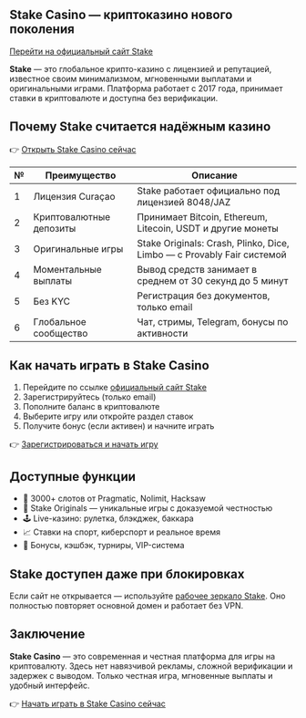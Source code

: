 ## Stake Casino — криптоказино нового поколения  
[Перейти на официальный сайт Stake](https://stake1037.com/?c=Weif50Mw)

**Stake** — это глобальное крипто-казино с лицензией и репутацией, известное своим минимализмом, мгновенными выплатами и оригинальными играми. Платформа работает с 2017 года, принимает ставки в криптовалюте и доступна без верификации.

## Почему Stake считается надёжным казино

👉 [Открыть Stake Casino сейчас](https://stake1037.com/?c=Weif50Mw)

| №  | Преимущество             | Описание                                                                                          |
|----|--------------------------|---------------------------------------------------------------------------------------------------|
| 1  | Лицензия Curaçao         | Stake работает официально под лицензией 8048/JAZ                                                  |
| 2  | Криптовалютные депозиты  | Принимает Bitcoin, Ethereum, Litecoin, USDT и другие монеты                                      |
| 3  | Оригинальные игры        | Stake Originals: Crash, Plinko, Dice, Limbo — с Provably Fair системой                           |
| 4  | Моментальные выплаты     | Вывод средств занимает в среднем от 30 секунд до 5 минут                                          |
| 5  | Без KYC                  | Регистрация без документов, только email                                                         |
| 6  | Глобальное сообщество    | Чат, стримы, Telegram, бонусы по активности                                                       |

## Как начать играть в Stake Casino

1. Перейдите по ссылке [официальный сайт Stake](https://stake1037.com/?c=Weif50Mw)  
2. Зарегистрируйтесь (только email)  
3. Пополните баланс в криптовалюте  
4. Выберите игру или откройте раздел ставок  
5. Получите бонус (если активен) и начните играть

👉 [Зарегистрироваться и начать игру](https://stake1037.com/?c=Weif50Mw)

## Доступные функции

- 🎰 3000+ слотов от Pragmatic, Nolimit, Hacksaw  
- 🎯 Stake Originals — уникальные игры с доказуемой честностью  
- 🕹️ Live-казино: рулетка, блэкджек, баккара  
- 📈 Ставки на спорт, киберспорт и реальное время  
- 🎁 Бонусы, кэшбэк, турниры, VIP-система

## Stake доступен даже при блокировках

Если сайт не открывается — используйте [рабочее зеркало Stake](https://stake1037.com/?c=Weif50Mw). Оно полностью повторяет основной домен и работает без VPN.

## Заключение

**Stake Casino** — это современная и честная платформа для игры на криптовалюту. Здесь нет навязчивой рекламы, сложной верификации и задержек с выводом. Только честная игра, мгновенные выплаты и удобный интерфейс.

👉 [Начать играть в Stake Casino сейчас](https://stake1037.com/?c=Weif50Mw)
